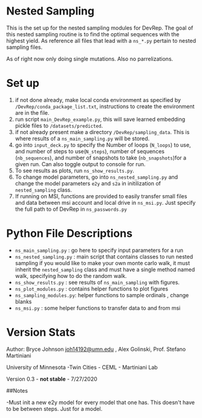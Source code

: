 # Nested Sampling
This is the set up for the nested sampling modules for DevRep. The goal of this nested sampling 
routine is to find the optimal sequences with the highest yield. As reference all files that lead with a `ns_*.py` 
pertain to nested sampling files. 

As of right now only doing single mutations. Also no parrelizations. 

# Set up

1. if not done already, make local conda environment as specified by `/DevRep/conda_package_list.txt`, 
instructions to create the environment are in the file. 
3. run script `main_DevRep_example.py`, this will save learned embedding pickle files to `/datasets/predicted`.
4. if not already present make a directory `/DevRep/sampling_data`. This is where results of a `ns_main_sampling.py` will 
be stored. 
3. go into `input_deck.py` to specify the Number of loops (`N_loops`) to use, and number of 
steps to use(`N_steps`), number of sequences (`nb_sequences`), and number of snapshots to 
 take (`nb_snapshots`)for a given run. Can also toggle output to console for run. 
4. To see results as plots, run `ns_show_results.py`. 
4. To change model parameters, go into `ns_nested_sampling.py` and change the model parameters 
`e2y` and `s2a` in initilization of `nested_sampling` class. 
5. If running on MSI, functions are provided to easily transfer small files 
and data between msi account and local drive in `ns_msi.py`. Just specify the full path to 
of DevRep in `ns_passwords.py` 

# Python File Descriptions

- `ns_main_sampling.py` : go here to specify input parameters for a run 
- `ns_nested_sampling.py` : main script that contains classes to run nested sampling
if you would like to make your own monte carlo walk, it must inherit the `nested_sampling`
class and must have a single method named walk, specifying how to do the random walk. 
- `ns_show_results.py` : see results of `ns_main_sampling` with figures. 
- `ns_plot_modules.py` : contains helper functions to plot figures 
- `ns_sampling_modules.py`: helper functions to sample ordinals , change blanks
- `ns_msi.py` : some helper functions to transfer data to and from msi



# Version Stats
Author: Bryce Johnson joh14192@umn.edu , Alex Golinski, Prof. Stefano Martiniani

University of Minnesota -Twin Cities - CEML - Martiniani Lab  

Version 0.3 - **not stable** - 7/27/2020 


##Notes

-Must init a new e2y model for every model that one has. This doesn't have to be between steps. 
Just for a model. 

